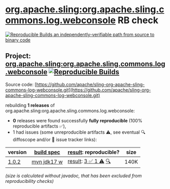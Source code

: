 [org.apache.sling:org.apache.sling.commons.log.webconsole](https://central.sonatype.com/artifact/org.apache.sling/org.apache.sling.commons.log.webconsole/versions) RB check
=======

[![Reproducible Builds](https://reproducible-builds.org/images/logos/rb.svg) an independently-verifiable path from source to binary code](https://reproducible-builds.org/)

## Project: [org.apache.sling:org.apache.sling.commons.log.webconsole](https://central.sonatype.com/artifact/org.apache.sling/org.apache.sling.commons.log.webconsole/versions) [![Reproducible Builds](https://img.shields.io/endpoint?url=https://raw.githubusercontent.com/jvm-repo-rebuild/reproducible-central/master/content/org/apache/sling/org.apache.sling.commons.log.webconsole/badge.json)](https://github.com/jvm-repo-rebuild/reproducible-central/blob/master/content/org/apache/sling/org.apache.sling.commons.log.webconsole/README.md)

Source code: [https://github.com/apache/sling-org-apache-sling-commons-log-webconsole.git](https://github.com/apache/sling-org-apache-sling-commons-log-webconsole.git)

rebuilding **1 releases** of org.apache.sling:org.apache.sling.commons.log.webconsole:
- **0** releases were found successfully **fully reproducible** (100% reproducible artifacts :white_check_mark:),
- 1 had issues (some unreproducible artifacts :warning:, see eventual :mag: diffoscope and/or :memo: issue tracker links):

| version | [build spec](/BUILDSPEC.md) | [result](https://reproducible-builds.org/docs/jvm/): reproducible? | size |
| -- | --------- | ------ | -- |
| [1.0.2](https://central.sonatype.com/artifact/org.apache.sling/org.apache.sling.commons.log.webconsole/1.0.2/pom) | [mvn jdk17 w](org.apache.sling.commons.log.webconsole-1.0.2.buildspec) | [result](org.apache.sling.commons.log.webconsole-1.0.2.buildinfo): [3 :white_check_mark:  1 :warning:](org.apache.sling.commons.log.webconsole-1.0.2.buildcompare) [:mag:](org.apache.sling.commons.log.webconsole-1.0.2.diffoscope) | 140K |

<i>(size is calculated without javadoc, that has been excluded from reproducibility checks)</i>
